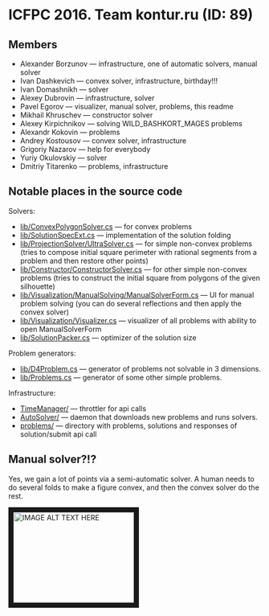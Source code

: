 # ICFPC 2016. Team kontur.ru (ID: 89)

## Members

* Alexander Borzunov — infrastructure, one of automatic solvers, manual solver
* Ivan Dashkevich — convex solver, infrastructure, birthday!!!
* Ivan Domashnikh — solver
* Alexey Dubrovin — infrastructure, solver
* Pavel Egorov — visualizer, manual solver, problems, this readme
* Mikhail Khruschev — constructor solver
* Alexey Kirpichnikov — solving WILD_BASHKORT_MAGES problems
* Alexandr Kokovin — problems
* Andrey Kostousov — convex solver, infrastructure
* Grigoriy Nazarov — help for everybody
* Yuriy Okulovskiy — solver
* Dmitriy Titarenko — problems, infrastructure

## Notable places in the source code

Solvers:

* [lib/ConvexPolygonSolver.cs](lib/ConvexPolygonSolver.cs) — for convex problems
* [lib/SolutionSpecExt.cs](lib/SolutionSpecExt.cs) — implementation of the solution folding
* [lib/ProjectionSolver/UltraSolver.cs](lib/ProjectionSolver/UltraSolver.cs) — for simple non-convex problems (tries to compose initial square perimeter with rational segments from a problem and then restore other points)
* [lib/Constructor/ConstructorSolver.cs](lib/Constructor/ConstructorSolver.cs) — for other simple non-convex problems (tries to construct the initial square from polygons of the given silhouette)
* [lib/Visualization/ManualSolving/ManualSolverForm.cs](lib/Visualization/ManualSolving/ManualSolverForm.cs) — UI for manual problem solving (you can do several reflections and then apply the convex solver)
* [lib/Visualization/Visualizer.cs](lib/Visualization/Visualizer.cs) — visualizer of all problems with ability to open ManualSolverForm
* [lib/SolutionPacker.cs](lib/SolutionPacker.cs) — optimizer of the solution size

Problem generators:

* [lib/D4Problem.cs](lib/D4Problem.cs) — generator of problems not solvable in 3 dimensions.
* [lib/Problems.cs](lib/Problems.cs) — generator of some other simple problems.

Infrastructure:

* [TimeManager/](TimeManager/) — throttler for api calls
* [AutoSolver/](AutoSolver/) — daemon that downloads new problems and runs solvers.
* [problems/](problems/) — directory with problems, solutions and responses of solution/submit api call

## Manual solver?!?

Yes, we gain a lot of points via a semi-automatic solver. A human needs to do several folds to make a figure convex, and then the convex solver do the rest.

<a href="http://www.youtube.com/watch?feature=player_embedded&v=6_2JAzxuTNM
" target="_blank"><img src="http://img.youtube.com/vi/6_2JAzxuTNM/0.jpg" 
alt="IMAGE ALT TEXT HERE" width="240" height="180" border="10" /></a>

